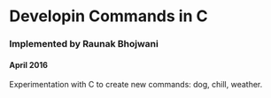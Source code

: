 # Developin Commands in C
### Implemented by Raunak Bhojwani
#### April 2016

Experimentation with C to create new commands: dog, chill, weather.

